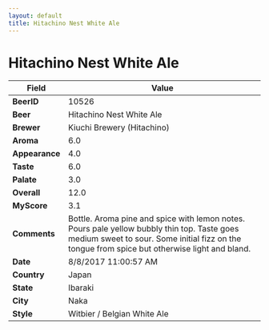 ```yaml
---
layout: default
title: Hitachino Nest White Ale
---
```


# Hitachino Nest White Ale

| Field         | Value     |
|---------------|-----------|
| **BeerID** | 10526 |
| **Beer** | Hitachino Nest White Ale |
| **Brewer** | Kiuchi Brewery (Hitachino) |
| **Aroma** | 6.0 |
| **Appearance** | 4.0 |
| **Taste** | 6.0 |
| **Palate** | 3.0 |
| **Overall** | 12.0 |
| **MyScore** | 3.1 |
| **Comments** | Bottle. Aroma pine and spice with lemon notes. Pours pale yellow bubbly thin top. Taste goes medium sweet to sour. Some initial fizz on the tongue from spice but otherwise light and bland. |
| **Date** | 8/8/2017 11:00:57 AM |
| **Country** | Japan |
| **State** | Ibaraki |
| **City** | Naka |
| **Style** | Witbier / Belgian White Ale |
